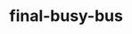 <!--Busy bus was a project designed to ease user burden at overcrowded tranit stops, by providing crucial information allowing users to find their desired bus -->

# final-busy-bus
